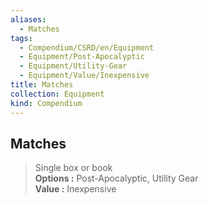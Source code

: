 ```yaml
---
aliases:
  - Matches
tags:
  - Compendium/CSRD/en/Equipment
  - Equipment/Post-Apocalyptic
  - Equipment/Utility-Gear
  - Equipment/Value/Inexpensive
title: Matches
collection: Equipment
kind: Compendium
---
```

## Matches  
  
>Single box or book  
> **Options :** Post-Apocalyptic, Utility Gear  
> **Value :** Inexpensive